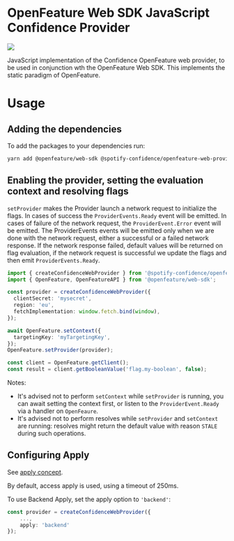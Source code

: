 # OpenFeature Web SDK JavaScript Confidence Provider

![](https://img.shields.io/badge/lifecycle-beta-a0c3d2.svg)

JavaScript implementation of the Confidence OpenFeature web provider, to be used in conjunction wth the OpenFeature Web SDK.
This implements the static paradigm of OpenFeature.

# Usage

## Adding the dependencies

To add the packages to your dependencies run:

```sh
yarn add @openfeature/web-sdk @spotify-confidence/openfeature-web-provider
```

## Enabling the provider, setting the evaluation context and resolving flags

`setProvider` makes the Provider launch a network request to initialize the flags. In cases of success the
`ProviderEvents.Ready` event will be emitted. In cases of failure of the network request, the `ProviderEvent.Error`
event will be emitted. The ProviderEvents events will be emitted only when we are done with the network request, either
a successful or a failed network response. If the network response failed, default values will be returned on flag
evaluation, if the network request is successful we update the flags and then emit `ProviderEvents.Ready`.

```ts
import { createConfidenceWebProvider } from '@spotify-confidence/openfeature-web-provider';
import { OpenFeature, OpenFeatureAPI } from '@openfeature/web-sdk';

const provider = createConfidenceWebProvider({
  clientSecret: 'mysecret',
  region: 'eu',
  fetchImplementation: window.fetch.bind(window),
});

await OpenFeature.setContext({
  targetingKey: 'myTargetingKey',
});
OpenFeature.setProvider(provider);

const client = OpenFeature.getClient();
const result = client.getBooleanValue('flag.my-boolean', false);
```

Notes:

- It's advised not to perform `setContext` while `setProvider` is running, you can await setting the context first, or listen to the `ProviderEvent.Ready` via a handler on `OpenFeaure`.
- It's advised not to perform resolves while `setProvider` and `setContext` are running: resolves might return the default value with reason `STALE` during such operations.

## Configuring Apply

See [apply concept](../../concepts/apply.md).

By default, access apply is used, using a timeout of 250ms.

To use Backend Apply, set the apply option to `'backend'`:

```ts
const provider = createConfidenceWebProvider({
    ...,
    apply: 'backend'
});

```
